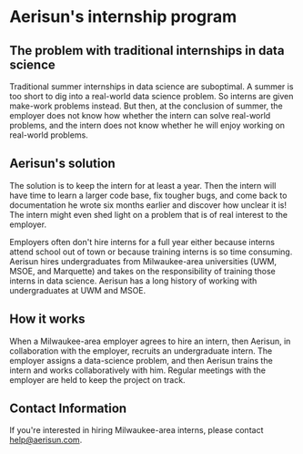 # Aerisun's internship program

## The problem with traditional internships in data science

Traditional summer internships in data science are suboptimal.  A summer is too short to dig into a real-world data science problem.  So interns are given make-work problems instead.  But then, at the conclusion of summer, the employer does not know how whether the intern can solve real-world problems, and the intern does not know whether he will enjoy working on real-world problems.  

## Aerisun's solution

The solution is to keep the intern for at least a year.  Then the intern will have time to learn a larger code base, fix tougher bugs, and come back to documentation he wrote six months earlier and discover how unclear it is!  The intern might even shed light on a problem that is of real interest to the employer.

Employers often don't hire interns for a full year either because interns attend school out of town or because training interns is so time consuming.  Aerisun hires undergraduates from Milwaukee-area universities (UWM, MSOE, and Marquette) and takes on the responsibility of training those interns in data science.  Aerisun has a long history of working with undergraduates at UWM and MSOE. 

## How it works

When a Milwaukee-area employer agrees to hire an intern, then Aerisun, in collaboration with the employer, recruits an undergraduate intern.  The employer assigns a data-science problem, and then Aerisun trains the intern and works collaboratively with him.  Regular meetings with the employer are held to keep the project on track.


## Contact Information

If you're interested in hiring Milwaukee-area interns, please contact help@aerisun.com.
